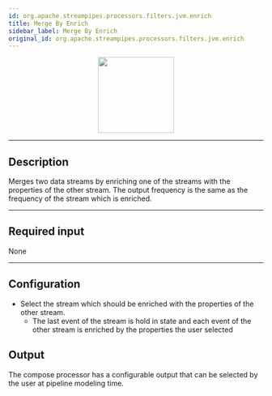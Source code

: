 ```yaml
---
id: org.apache.streampipes.processors.filters.jvm.enrich
title: Merge By Enrich
sidebar_label: Merge By Enrich
original_id: org.apache.streampipes.processors.filters.jvm.enrich
---
```


<!--
  ~ Licensed to the Apache Software Foundation (ASF) under one or more
  ~ contributor license agreements.  See the NOTICE file distributed with
  ~ this work for additional information regarding copyright ownership.
  ~ The ASF licenses this file to You under the Apache License, Version 2.0
  ~ (the "License"); you may not use this file except in compliance with
  ~ the License.  You may obtain a copy of the License at
  ~
  ~    http://www.apache.org/licenses/LICENSE-2.0
  ~
  ~ Unless required by applicable law or agreed to in writing, software
  ~ distributed under the License is distributed on an "AS IS" BASIS,
  ~ WITHOUT WARRANTIES OR CONDITIONS OF ANY KIND, either express or implied.
  ~ See the License for the specific language governing permissions and
  ~ limitations under the License.
  ~
  -->



<p align="center"> 
    <img src="/docs/img/pipeline-elements/org.apache.streampipes.processors.filters.jvm.enrich/icon.png" width="150px;" class="pe-image-documentation"/>
</p>

***

## Description
Merges two data streams by enriching one of the streams with the properties of the other stream. The output frequency is the same as the frequency of the stream which is enriched.
***

## Required input
None
***

## Configuration

* Select the stream which should be enriched with the properties of the other stream.
  * The last event of the stream is hold in state and each event of the other stream is enriched by the properties the user selected

## Output
The compose processor has a configurable output that can be selected by the user at pipeline modeling time.
